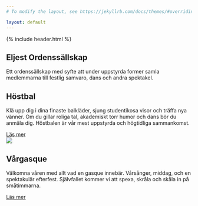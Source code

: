 ```yaml
---
# To modify the layout, see https://jekyllrb.com/docs/themes/#overriding-theme-defaults

layout: default
---
```

<section class="hero">
  {% include header.html %}
  <h1 class="hero_headline">Eljest Ordens&shy;sällskap</h1>
  <p class="hero_text">Ett ordenssällskap med syfte att under uppstyrda former samla medlemmarna till festlig samvaro, dans och andra spektakel.</p>
</section>
<section class="puffBall">
  <div class="puffBall_main">
    <h2 class="puffBall_headline">Höstbal</h2>
    <p class="puffBall_text">Klä upp dig i dina finaste balkläder, sjung studentikosa visor och träffa nya vänner. Om du gillar roliga tal, akademiskt torr humor och dans bör du anmäla dig. Höstbalen är vår mest uppstyrda och högtidliga sammankomst.</p>
    <a href="/bal" class="button button--cta">Läs mer</a>
  </div>
  <img class="puffBall_aux" src="{{ '/assets/images/damer_1889.jpg' | prepend: site.baseurl | prepend: site.url }}">
</section>
<section class="puffGasque">
  <div class="puffGasque_main">
    <h2 class="puffGasque_headline">Vårgasque</h2>
    <p class="puffGasque_text">Välkomna våren med allt vad en gasque innebär. Vårsånger, middag, och en spektakulär efterfest. Självfallet kommer vi att spexa, skråla och skåla in på småtimmarna.</p>
    <a href="/gasque" class="button button--ctaDark">Läs mer</a>
  </div>
</section>
